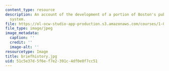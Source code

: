```yaml
---
content_type: resource
description: An account of the development of a portion of Boston's public transportation
  system.
file: https://ol-ocw-studio-app-production.s3.amazonaws.com/courses/1-012-introduction-to-civil-engineering-design-spring-2002/51c5e37d5f6ef7e2391c4df0e0f7cc51_briefhistory.jpg
file_type: image/jpeg
image_metadata:
  caption: ''
  credit: ''
  image-alt: ''
resourcetype: Image
title: briefhistory.jpg
uid: 51c5e37d-5f6e-f7e2-391c-4df0e0f7cc51
---
```

